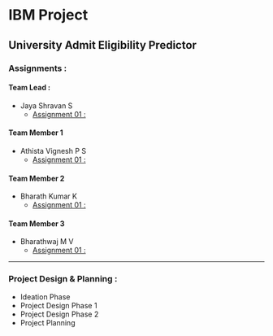 # IBM Project

## University Admit Eligibility Predictor

### Assignments :

#### Team Lead :
- Jaya Shravan S
    - [Assignment 01 :]()
#### Team Member 1
- Athista Vignesh P S
    - [Assignment 01 :](./Assignments/Team%20Member%201/Assignment-01/athistavignesh.p.s_Assignment-01.pdf)

#### Team Member 2
- Bharath Kumar K
    - [Assignment 01 :]()
#### Team Member 3
- Bharathwaj M V
    - [Assignment 01 :]()

---

### Project Design & Planning :
- Ideation Phase
- Project Design Phase 1
- Project Design Phase 2
- Project Planning
